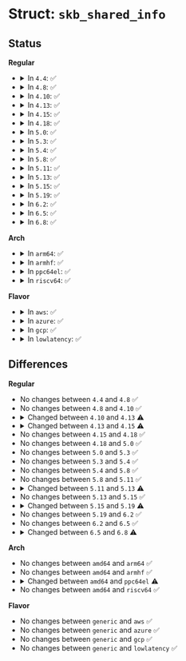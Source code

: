 # Struct: <code>skb_shared_info</code>

## Status
<b>Regular</b>
<ul>
<li>
<details>
<summary>In <code>4.4</code>: ✅</summary>

```c
struct skb_shared_info {
    unsigned char nr_frags;
    __u8 tx_flags;
    short unsigned int gso_size;
    short unsigned int gso_segs;
    short unsigned int gso_type;
    struct sk_buff *frag_list;
    struct skb_shared_hwtstamps hwtstamps;
    u32 tskey;
    __be32 ip6_frag_id;
    atomic_t dataref;
    void *destructor_arg;
    skb_frag_t frags[17];
};
```
</details>
</li>
<li>
<details>
<summary>In <code>4.8</code>: ✅</summary>

```c
struct skb_shared_info {
    unsigned char nr_frags;
    __u8 tx_flags;
    short unsigned int gso_size;
    short unsigned int gso_segs;
    short unsigned int gso_type;
    struct sk_buff *frag_list;
    struct skb_shared_hwtstamps hwtstamps;
    u32 tskey;
    __be32 ip6_frag_id;
    atomic_t dataref;
    void *destructor_arg;
    skb_frag_t frags[17];
};
```
</details>
</li>
<li>
<details>
<summary>In <code>4.10</code>: ✅</summary>

```c
struct skb_shared_info {
    unsigned char nr_frags;
    __u8 tx_flags;
    short unsigned int gso_size;
    short unsigned int gso_segs;
    short unsigned int gso_type;
    struct sk_buff *frag_list;
    struct skb_shared_hwtstamps hwtstamps;
    u32 tskey;
    __be32 ip6_frag_id;
    atomic_t dataref;
    void *destructor_arg;
    skb_frag_t frags[17];
};
```
</details>
</li>
<li>
<details>
<summary>In <code>4.13</code>: ✅</summary>

```c
struct skb_shared_info {
    short unsigned int _unused;
    unsigned char nr_frags;
    __u8 tx_flags;
    short unsigned int gso_size;
    short unsigned int gso_segs;
    struct sk_buff *frag_list;
    struct skb_shared_hwtstamps hwtstamps;
    unsigned int gso_type;
    u32 tskey;
    __be32 ip6_frag_id;
    atomic_t dataref;
    void *destructor_arg;
    skb_frag_t frags[17];
};
```
</details>
</li>
<li>
<details>
<summary>In <code>4.15</code>: ✅</summary>

```c
struct skb_shared_info {
    __u8 __unused;
    __u8 meta_len;
    __u8 nr_frags;
    __u8 tx_flags;
    short unsigned int gso_size;
    short unsigned int gso_segs;
    struct sk_buff *frag_list;
    struct skb_shared_hwtstamps hwtstamps;
    unsigned int gso_type;
    u32 tskey;
    atomic_t dataref;
    void *destructor_arg;
    skb_frag_t frags[17];
};
```
</details>
</li>
<li>
<details>
<summary>In <code>4.18</code>: ✅</summary>

```c
struct skb_shared_info {
    __u8 __unused;
    __u8 meta_len;
    __u8 nr_frags;
    __u8 tx_flags;
    short unsigned int gso_size;
    short unsigned int gso_segs;
    struct sk_buff *frag_list;
    struct skb_shared_hwtstamps hwtstamps;
    unsigned int gso_type;
    u32 tskey;
    atomic_t dataref;
    void *destructor_arg;
    skb_frag_t frags[17];
};
```
</details>
</li>
<li>
<details>
<summary>In <code>5.0</code>: ✅</summary>

```c
struct skb_shared_info {
    __u8 __unused;
    __u8 meta_len;
    __u8 nr_frags;
    __u8 tx_flags;
    short unsigned int gso_size;
    short unsigned int gso_segs;
    struct sk_buff *frag_list;
    struct skb_shared_hwtstamps hwtstamps;
    unsigned int gso_type;
    u32 tskey;
    atomic_t dataref;
    void *destructor_arg;
    skb_frag_t frags[17];
};
```
</details>
</li>
<li>
<details>
<summary>In <code>5.3</code>: ✅</summary>

```c
struct skb_shared_info {
    __u8 __unused;
    __u8 meta_len;
    __u8 nr_frags;
    __u8 tx_flags;
    short unsigned int gso_size;
    short unsigned int gso_segs;
    struct sk_buff *frag_list;
    struct skb_shared_hwtstamps hwtstamps;
    unsigned int gso_type;
    u32 tskey;
    atomic_t dataref;
    void *destructor_arg;
    skb_frag_t frags[17];
};
```
</details>
</li>
<li>
<details>
<summary>In <code>5.4</code>: ✅</summary>

```c
struct skb_shared_info {
    __u8 __unused;
    __u8 meta_len;
    __u8 nr_frags;
    __u8 tx_flags;
    short unsigned int gso_size;
    short unsigned int gso_segs;
    struct sk_buff *frag_list;
    struct skb_shared_hwtstamps hwtstamps;
    unsigned int gso_type;
    u32 tskey;
    atomic_t dataref;
    void *destructor_arg;
    skb_frag_t frags[17];
};
```
</details>
</li>
<li>
<details>
<summary>In <code>5.8</code>: ✅</summary>

```c
struct skb_shared_info {
    __u8 __unused;
    __u8 meta_len;
    __u8 nr_frags;
    __u8 tx_flags;
    short unsigned int gso_size;
    short unsigned int gso_segs;
    struct sk_buff *frag_list;
    struct skb_shared_hwtstamps hwtstamps;
    unsigned int gso_type;
    u32 tskey;
    atomic_t dataref;
    void *destructor_arg;
    skb_frag_t frags[17];
};
```
</details>
</li>
<li>
<details>
<summary>In <code>5.11</code>: ✅</summary>

```c
struct skb_shared_info {
    __u8 __unused;
    __u8 meta_len;
    __u8 nr_frags;
    __u8 tx_flags;
    short unsigned int gso_size;
    short unsigned int gso_segs;
    struct sk_buff *frag_list;
    struct skb_shared_hwtstamps hwtstamps;
    unsigned int gso_type;
    u32 tskey;
    atomic_t dataref;
    void *destructor_arg;
    skb_frag_t frags[17];
};
```
</details>
</li>
<li>
<details>
<summary>In <code>5.13</code>: ✅</summary>

```c
struct skb_shared_info {
    __u8 flags;
    __u8 meta_len;
    __u8 nr_frags;
    __u8 tx_flags;
    short unsigned int gso_size;
    short unsigned int gso_segs;
    struct sk_buff *frag_list;
    struct skb_shared_hwtstamps hwtstamps;
    unsigned int gso_type;
    u32 tskey;
    atomic_t dataref;
    void *destructor_arg;
    skb_frag_t frags[17];
};
```
</details>
</li>
<li>
<details>
<summary>In <code>5.15</code>: ✅</summary>

```c
struct skb_shared_info {
    __u8 flags;
    __u8 meta_len;
    __u8 nr_frags;
    __u8 tx_flags;
    short unsigned int gso_size;
    short unsigned int gso_segs;
    struct sk_buff *frag_list;
    struct skb_shared_hwtstamps hwtstamps;
    unsigned int gso_type;
    u32 tskey;
    atomic_t dataref;
    void *destructor_arg;
    skb_frag_t frags[17];
};
```
</details>
</li>
<li>
<details>
<summary>In <code>5.19</code>: ✅</summary>

```c
struct skb_shared_info {
    __u8 flags;
    __u8 meta_len;
    __u8 nr_frags;
    __u8 tx_flags;
    short unsigned int gso_size;
    short unsigned int gso_segs;
    struct sk_buff *frag_list;
    struct skb_shared_hwtstamps hwtstamps;
    unsigned int gso_type;
    u32 tskey;
    atomic_t dataref;
    unsigned int xdp_frags_size;
    void *destructor_arg;
    skb_frag_t frags[17];
};
```
</details>
</li>
<li>
<details>
<summary>In <code>6.2</code>: ✅</summary>

```c
struct skb_shared_info {
    __u8 flags;
    __u8 meta_len;
    __u8 nr_frags;
    __u8 tx_flags;
    short unsigned int gso_size;
    short unsigned int gso_segs;
    struct sk_buff *frag_list;
    struct skb_shared_hwtstamps hwtstamps;
    unsigned int gso_type;
    u32 tskey;
    atomic_t dataref;
    unsigned int xdp_frags_size;
    void *destructor_arg;
    skb_frag_t frags[17];
};
```
</details>
</li>
<li>
<details>
<summary>In <code>6.5</code>: ✅</summary>

```c
struct skb_shared_info {
    __u8 flags;
    __u8 meta_len;
    __u8 nr_frags;
    __u8 tx_flags;
    short unsigned int gso_size;
    short unsigned int gso_segs;
    struct sk_buff *frag_list;
    struct skb_shared_hwtstamps hwtstamps;
    unsigned int gso_type;
    u32 tskey;
    atomic_t dataref;
    unsigned int xdp_frags_size;
    void *destructor_arg;
    skb_frag_t frags[17];
};
```
</details>
</li>
<li>
<details>
<summary>In <code>6.8</code>: ✅</summary>

```c
struct skb_shared_info {
    __u8 flags;
    __u8 meta_len;
    __u8 nr_frags;
    __u8 tx_flags;
    short unsigned int gso_size;
    short unsigned int gso_segs;
    struct sk_buff *frag_list;
    struct skb_shared_hwtstamps hwtstamps;
    struct xsk_tx_metadata_compl xsk_meta;
    unsigned int gso_type;
    u32 tskey;
    atomic_t dataref;
    unsigned int xdp_frags_size;
    void *destructor_arg;
    skb_frag_t frags[17];
};
```
</details>
</li>
</ul>
<b>Arch</b>
<ul>
<li>
<details>
<summary>In <code>arm64</code>: ✅</summary>

```c
struct skb_shared_info {
    __u8 __unused;
    __u8 meta_len;
    __u8 nr_frags;
    __u8 tx_flags;
    short unsigned int gso_size;
    short unsigned int gso_segs;
    struct sk_buff *frag_list;
    struct skb_shared_hwtstamps hwtstamps;
    unsigned int gso_type;
    u32 tskey;
    atomic_t dataref;
    void *destructor_arg;
    skb_frag_t frags[17];
};
```
</details>
</li>
<li>
<details>
<summary>In <code>armhf</code>: ✅</summary>

```c
struct skb_shared_info {
    __u8 __unused;
    __u8 meta_len;
    __u8 nr_frags;
    __u8 tx_flags;
    short unsigned int gso_size;
    short unsigned int gso_segs;
    struct sk_buff *frag_list;
    struct skb_shared_hwtstamps hwtstamps;
    unsigned int gso_type;
    u32 tskey;
    atomic_t dataref;
    void *destructor_arg;
    skb_frag_t frags[17];
};
```
</details>
</li>
<li>
<details>
<summary>In <code>ppc64el</code>: ✅</summary>

```c
struct skb_shared_info {
    __u8 __unused;
    __u8 meta_len;
    __u8 nr_frags;
    __u8 tx_flags;
    short unsigned int gso_size;
    short unsigned int gso_segs;
    struct sk_buff *frag_list;
    struct skb_shared_hwtstamps hwtstamps;
    unsigned int gso_type;
    u32 tskey;
    atomic_t dataref;
    void *destructor_arg;
    skb_frag_t frags[16];
};
```
</details>
</li>
<li>
<details>
<summary>In <code>riscv64</code>: ✅</summary>

```c
struct skb_shared_info {
    __u8 __unused;
    __u8 meta_len;
    __u8 nr_frags;
    __u8 tx_flags;
    short unsigned int gso_size;
    short unsigned int gso_segs;
    struct sk_buff *frag_list;
    struct skb_shared_hwtstamps hwtstamps;
    unsigned int gso_type;
    u32 tskey;
    atomic_t dataref;
    void *destructor_arg;
    skb_frag_t frags[17];
};
```
</details>
</li>
</ul>
<b>Flavor</b>
<ul>
<li>
<details>
<summary>In <code>aws</code>: ✅</summary>

```c
struct skb_shared_info {
    __u8 __unused;
    __u8 meta_len;
    __u8 nr_frags;
    __u8 tx_flags;
    short unsigned int gso_size;
    short unsigned int gso_segs;
    struct sk_buff *frag_list;
    struct skb_shared_hwtstamps hwtstamps;
    unsigned int gso_type;
    u32 tskey;
    atomic_t dataref;
    void *destructor_arg;
    skb_frag_t frags[17];
};
```
</details>
</li>
<li>
<details>
<summary>In <code>azure</code>: ✅</summary>

```c
struct skb_shared_info {
    __u8 __unused;
    __u8 meta_len;
    __u8 nr_frags;
    __u8 tx_flags;
    short unsigned int gso_size;
    short unsigned int gso_segs;
    struct sk_buff *frag_list;
    struct skb_shared_hwtstamps hwtstamps;
    unsigned int gso_type;
    u32 tskey;
    atomic_t dataref;
    void *destructor_arg;
    skb_frag_t frags[17];
};
```
</details>
</li>
<li>
<details>
<summary>In <code>gcp</code>: ✅</summary>

```c
struct skb_shared_info {
    __u8 __unused;
    __u8 meta_len;
    __u8 nr_frags;
    __u8 tx_flags;
    short unsigned int gso_size;
    short unsigned int gso_segs;
    struct sk_buff *frag_list;
    struct skb_shared_hwtstamps hwtstamps;
    unsigned int gso_type;
    u32 tskey;
    atomic_t dataref;
    void *destructor_arg;
    skb_frag_t frags[17];
};
```
</details>
</li>
<li>
<details>
<summary>In <code>lowlatency</code>: ✅</summary>

```c
struct skb_shared_info {
    __u8 __unused;
    __u8 meta_len;
    __u8 nr_frags;
    __u8 tx_flags;
    short unsigned int gso_size;
    short unsigned int gso_segs;
    struct sk_buff *frag_list;
    struct skb_shared_hwtstamps hwtstamps;
    unsigned int gso_type;
    u32 tskey;
    atomic_t dataref;
    void *destructor_arg;
    skb_frag_t frags[17];
};
```
</details>
</li>
</ul>

## Differences
<b>Regular</b>
<ul>
<li>
No changes between <code>4.4</code> and <code>4.8</code> ✅
</li>
<li>
No changes between <code>4.8</code> and <code>4.10</code> ✅
</li>
<li>
<details>
<summary>Changed between <code>4.10</code> and <code>4.13</code> ⚠️</summary>
<ul>
<li>
<b>Field added. </b>
<code>short unsigned int _unused</code>
</li>
<li>
<b>Field type changed. </b>
<code>short unsigned int gso_type</code> ➡️ <code>unsigned int gso_type</code>
</li>
</ul>
</details>
</li>
<li>
<details>
<summary>Changed between <code>4.13</code> and <code>4.15</code> ⚠️</summary>
<ul>
<li>
<b>Field added. </b>
<code>__u8 __unused</code>
</li>
<li>
<b>Field added. </b>
<code>__u8 meta_len</code>
</li>
<li>
<b>Field removed. </b>
<code>short unsigned int _unused</code>
</li>
<li>
<b>Field removed. </b>
<code>__be32 ip6_frag_id</code>
</li>
<li>
<b>Field type changed. </b>
<code>unsigned char nr_frags</code> ➡️ <code>__u8 nr_frags</code>
</li>
</ul>
</details>
</li>
<li>
No changes between <code>4.15</code> and <code>4.18</code> ✅
</li>
<li>
No changes between <code>4.18</code> and <code>5.0</code> ✅
</li>
<li>
No changes between <code>5.0</code> and <code>5.3</code> ✅
</li>
<li>
No changes between <code>5.3</code> and <code>5.4</code> ✅
</li>
<li>
No changes between <code>5.4</code> and <code>5.8</code> ✅
</li>
<li>
No changes between <code>5.8</code> and <code>5.11</code> ✅
</li>
<li>
<details>
<summary>Changed between <code>5.11</code> and <code>5.13</code> ⚠️</summary>
<ul>
<li>
<b>Field added. </b>
<code>__u8 flags</code>
</li>
<li>
<b>Field removed. </b>
<code>__u8 __unused</code>
</li>
</ul>
</details>
</li>
<li>
No changes between <code>5.13</code> and <code>5.15</code> ✅
</li>
<li>
<details>
<summary>Changed between <code>5.15</code> and <code>5.19</code> ⚠️</summary>
<ul>
<li>
<b>Field added. </b>
<code>unsigned int xdp_frags_size</code>
</li>
</ul>
</details>
</li>
<li>
No changes between <code>5.19</code> and <code>6.2</code> ✅
</li>
<li>
No changes between <code>6.2</code> and <code>6.5</code> ✅
</li>
<li>
<details>
<summary>Changed between <code>6.5</code> and <code>6.8</code> ⚠️</summary>
<ul>
<li>
<b>Field added. </b>
<code>struct xsk_tx_metadata_compl xsk_meta</code>
</li>
</ul>
</details>
</li>
</ul>
<b>Arch</b>
<ul>
<li>
No changes between <code>amd64</code> and <code>arm64</code> ✅
</li>
<li>
No changes between <code>amd64</code> and <code>armhf</code> ✅
</li>
<li>
<details>
<summary>Changed between <code>amd64</code> and <code>ppc64el</code> ⚠️</summary>
<ul>
<li>
<b>Field type changed. </b>
<code>skb_frag_t frags[17]</code> ➡️ <code>skb_frag_t frags[16]</code>
</li>
</ul>
</details>
</li>
<li>
No changes between <code>amd64</code> and <code>riscv64</code> ✅
</li>
</ul>
<b>Flavor</b>
<ul>
<li>
No changes between <code>generic</code> and <code>aws</code> ✅
</li>
<li>
No changes between <code>generic</code> and <code>azure</code> ✅
</li>
<li>
No changes between <code>generic</code> and <code>gcp</code> ✅
</li>
<li>
No changes between <code>generic</code> and <code>lowlatency</code> ✅
</li>
</ul>

